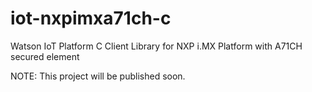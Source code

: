 # iot-nxpimxa71ch-c
Watson IoT Platform C Client Library for NXP i.MX Platform with A71CH secured element

NOTE: This project will be published soon.

